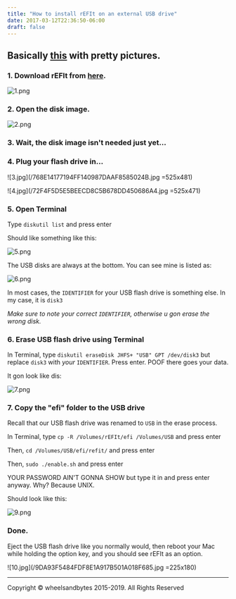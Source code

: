 ```yaml
---
title: "How to install rEFIt on an external USB drive"
date: 2017-03-12T22:36:50-06:00
draft: false
---
```


## Basically [this](http://refit.sourceforge.net/doc/c1s1_install.html) with pretty pictures.

### 1. Download rEFIt from [here](http://prdownloads.sourceforge.net/refit/rEFIt-0.14.dmg?download).

![1.png](/6877E00DB45E393FDE8F38EC0A670A57.png)

### 2. Open the disk image.

![2.png](/52D4ADE5798287142226350DA2923791.png )

### 3. Wait, the disk image isn't needed just yet...

### 4. Plug your flash drive in...

![3.jpg](/768E14177194FF140987DAAF8585024B.jpg =525x481)

![4.jpg](/72F4F5D5E5BEECD8C5B678DD450686A4.jpg =525x471)

### 5. Open Terminal

Type `diskutil list` and press enter

Should like something like this:

![5.png](/C9FFC90105180ED0DEB07F12D40A8726.png )

The USB disks are always at the bottom. You can see mine is listed as:

![6.png](/5150BEF93683281F9A4D5AC10F65FCDA.png)

In most cases, the `IDENTIFIER` for your USB flash drive is something else. In my case, it is `disk3`

_Make sure to note your correct `IDENTIFIER`, otherwise u gon erase the wrong disk._

### 6. Erase USB flash drive using Terminal

In Terminal, type `diskutil eraseDisk JHFS+ "USB" GPT /dev/disk3` but replace `disk3` with _your_ `IDENTIFIER`. Press enter. POOF there goes your data.

It gon look like dis:

![7.png](/736FA0785AED8255810DDFD1130A68A6.png )

### 7. Copy the "efi" folder to the USB drive

Recall that our USB flash drive was renamed to `USB` in the erase process.

In Terminal, type `cp -R /Volumes/rEFIt/efi /Volumes/USB` and press enter

Then, `cd /Volumes/USB/efi/refit/` and press enter

Then, `sudo ./enable.sh` and press enter

YOUR PASSWORD AIN'T GONNA SHOW but type it in and press enter anyway. Why? Because UNIX.

Should look like this:

![9.png](/5CBEA4D27E5760D60E6BEACF6ED16465.png)

### Done.

Eject the USB flash drive like you normally would, then reboot your Mac while holding the option key, and you should see rEFIt as an option.

![10.jpg](/9DA93F5484FDF8E1A917B501A018F685.jpg =225x180)

---
Copyright &copy; wheelsandbytes 2015-2019. All Rights Reserved
